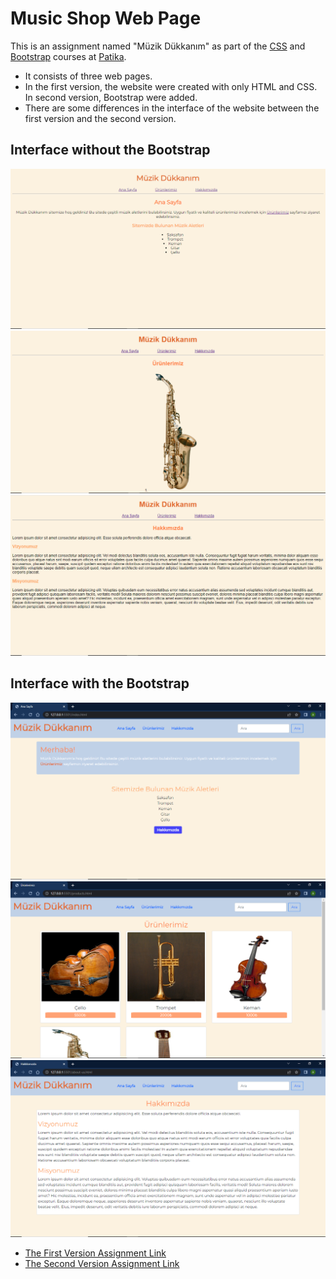 # Music Shop Web Page

This is an assignment named "Müzik Dükkanım" as part of the [CSS](https://app.atika.dev/courses/css) and [Bootstrap](https://app.patika.dev/courses/bootstrap) courses at [Patika](https://app.atika.dev).

- It consists of three web pages.
- In the first version, the website were created with only HTML and CSS. In second version, Bootstrap were added.
- There are some differences in the interface of the website between the first version and the second version.

## Interface without the Bootstrap
![Ana Sayfa Görüntüsü](images/anaSayfa.PNG)
![Ürünlermiz Görüntüsü](images/products.PNG)
![Hakkımızda Görüntüsü](images/hakkimizda.PNG)

## Interface with the Bootstrap
![Ana Sayfa Görüntüsü](images/anaSayfaBtstrp.PNG)
![Ürünlermiz Görüntüsü](images/productBtstrp.PNG)
![Hakkımızda Görüntüsü](images/hakkimizdaBtstrp.PNG)

- [The First Version Assignment Link](https://app.patika.dev/courses/css/odev1)
- [The Second Version Assignment Link](https://app.patika.dev/courses/bootstrap/odev1)
